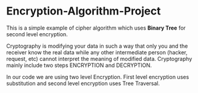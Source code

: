# Encryption-Algorithm-Project

This is a simple example of cipher algorithm which uses **Binary Tree** for second level encryption.

Cryptography is modifying your data in such a way that only you and the receiver know the real data while any other intermediate person (hacker, request, etc) cannot interpret the meaning of modified data. Cryptography mainly include two steps ENCRYPTION and DECRYPTION.

In our code we are using two level Encryption. First level encryption uses substitution and second level encryption uses Tree Traversal.
